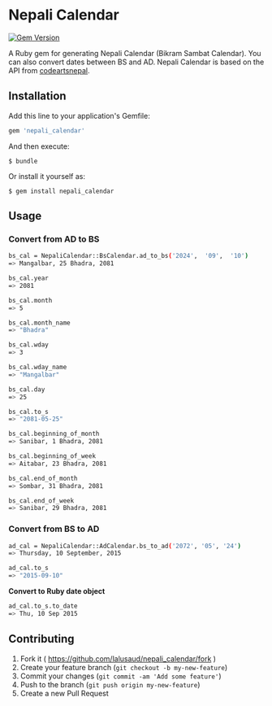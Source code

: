 # Nepali Calendar

[![Gem Version](https://badge.fury.io/rb/nepali_calendar.svg)](http://badge.fury.io/rb/nepali_calendar)

A Ruby gem for generating Nepali Calendar (Bikram Sambat Calendar). You can also convert dates between BS and AD. Nepali Calendar is based on the API from [codeartsnepal](http://sourceforge.net/projects/nepalidateconve/).

## Installation

Add this line to your application's Gemfile:

```ruby
gem 'nepali_calendar'
```

And then execute:

    $ bundle

Or install it yourself as:

    $ gem install nepali_calendar

## Usage

### Convert from AD to BS

```sh
bs_cal = NepaliCalendar::BsCalendar.ad_to_bs('2024',  '09',  '10')
=> Mangalbar, 25 Bhadra, 2081

bs_cal.year
=> 2081

bs_cal.month
=> 5

bs_cal.month_name
=> "Bhadra"

bs_cal.wday
=> 3

bs_cal.wday_name
=> "Mangalbar"

bs_cal.day
=> 25

bs_cal.to_s
=> "2081-05-25" 

bs_cal.beginning_of_month
=> Sanibar, 1 Bhadra, 2081

bs_cal.beginning_of_week
=> Aitabar, 23 Bhadra, 2081

bs_cal.end_of_month
=> Sombar, 31 Bhadra, 2081

bs_cal.end_of_week
=> Sanibar, 29 Bhadra, 2081
```


### Convert from BS to AD

```sh
ad_cal = NepaliCalendar::AdCalendar.bs_to_ad('2072', '05', '24')
=> Thursday, 10 September, 2015

ad_cal.to_s
=> "2015-09-10"
```

**Convert to Ruby date object**

```sh
ad_cal.to_s.to_date
=> Thu, 10 Sep 2015
```

## Contributing

1. Fork it ( https://github.com/lalusaud/nepali_calendar/fork )
2. Create your feature branch (`git checkout -b my-new-feature`)
3. Commit your changes (`git commit -am 'Add some feature'`)
4. Push to the branch (`git push origin my-new-feature`)
5. Create a new Pull Request
